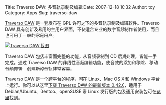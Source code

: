 Title: Traverso DAW: 多音轨录制及编辑
Date: 2007-12-18 10:32
Author: toy
Category: Apps
Slug: traverso-daw

[Traverso DAW](http://traverso-daw.org/) 是一套发布在 GPL
许可之下的多音轨录制及编辑软件。Traverso DAW
具有创新及易用的主用户界面，不仅适合专业的数字音频制作者使用，而且也可用于一般的家庭用户。

[![Traverso DAW
截图](http://i.linuxtoy.org/i/2007/12/traverso-thumb.png)](http://i.linuxtoy.org/i/2007/12/traverso.png)

Traverso DAW 包括丰富而完整的功能，从音频录制到 CD
后期处理，皆能一手完成。通过 Traverso DAW
的非线性音频编辑功能，使音效的添加和移除、移动音频剪辑、创建新的音轨非常容易。

Traverso DAW 是一个跨平台的程序，可在 Linux、Mac OS X 和 Windows
平台上运行。你可以从这里[下载 Traverso DAW 的最新版本
0.42.0](http://traverso-daw.org/download.html)，适用于
Debian/Ubuntu、Gentoo、openSUSE 等 Linux
发行版的包及通用安装包可在[这里](http://traverso-daw.org/distribution-packages.html)找到。
